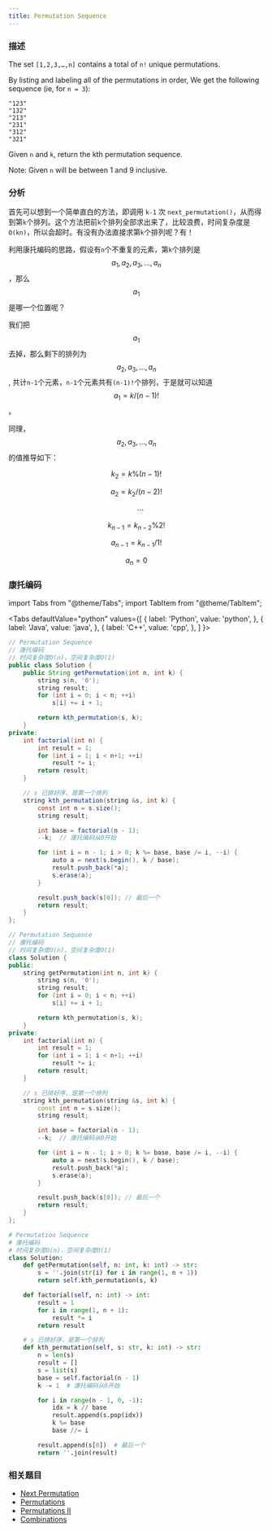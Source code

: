 ```yaml
---
title: Permutation Sequence
---
```


### 描述

The set `[1,2,3,…,n]` contains a total of `n!` unique permutations.

By listing and labeling all of the permutations in order,
We get the following sequence (ie, for `n = 3`):

```
"123"
"132"
"213"
"231"
"312"
"321"
```

Given `n` and `k`, return the kth permutation sequence.

Note: Given `n` will be between 1 and 9 inclusive.

### 分析

首先可以想到一个简单直白的方法，即调用 `k-1` 次 `next_permutation()`，从而得到第`k`个排列。这个方法把前`k`个排列全部求出来了，比较浪费，时间复杂度是 `O(kn)`，所以会超时。有没有办法直接求第`k`个排列呢？有！

利用康托编码的思路，假设有`n`个不重复的元素，第`k`个排列是$$a_1, a_2, a_3, ..., a_n$$，那么$$a_1$$是哪一个位置呢？

我们把$$a_1$$去掉，那么剩下的排列为
$$a_2, a_3, ..., a_n$$, 共计`n-1`个元素，`n-1`个元素共有`(n-1)!`个排列，于是就可以知道 $$a_1 = k / (n-1)!$$。

同理，$$a_2, a_3, ..., a_n$$ 的值推导如下：

$$k_2 = k\%(n-1)!$$

$$a_2 = k_2/(n-2)!$$

$$\quad \cdots$$

$$k_{n-1} = k_{n-2}\%2!$$

$$a_{n-1} = k_{n-1}/1!$$

$$a_n = 0$$

### 康托编码

import Tabs from "@theme/Tabs";
import TabItem from "@theme/TabItem";

<Tabs
defaultValue="python"
values={[
{ label: 'Python', value: 'python', },
{ label: 'Java', value: 'java', },
{ label: 'C++', value: 'cpp', },
]
}>
<TabItem value="java">

```java
// Permutation Sequence
// 康托编码
// 时间复杂度O(n)，空间复杂度O(1)
public class Solution {
    public String getPermutation(int n, int k) {
        string s(n, '0');
        string result;
        for (int i = 0; i < n; ++i)
            s[i] += i + 1;

        return kth_permutation(s, k);
    }
private:
    int factorial(int n) {
        int result = 1;
        for (int i = 1; i < n+1; ++i)
            result *= i;
        return result;
    }

    // s 已排好序，是第一个排列
    string kth_permutation(string &s, int k) {
        const int n = s.size();
        string result;

        int base = factorial(n - 1);
        --k;  // 康托编码从0开始

        for (int i = n - 1; i > 0; k %= base, base /= i, --i) {
            auto a = next(s.begin(), k / base);
            result.push_back(*a);
            s.erase(a);
        }

        result.push_back(s[0]); // 最后一个
        return result;
    }
};
```

</TabItem>
<TabItem value="cpp">

```cpp
// Permutation Sequence
// 康托编码
// 时间复杂度O(n)，空间复杂度O(1)
class Solution {
public:
    string getPermutation(int n, int k) {
        string s(n, '0');
        string result;
        for (int i = 0; i < n; ++i)
            s[i] += i + 1;

        return kth_permutation(s, k);
    }
private:
    int factorial(int n) {
        int result = 1;
        for (int i = 1; i < n+1; ++i)
            result *= i;
        return result;
    }

    // s 已排好序，是第一个排列
    string kth_permutation(string &s, int k) {
        const int n = s.size();
        string result;

        int base = factorial(n - 1);
        --k;  // 康托编码从0开始

        for (int i = n - 1; i > 0; k %= base, base /= i, --i) {
            auto a = next(s.begin(), k / base);
            result.push_back(*a);
            s.erase(a);
        }

        result.push_back(s[0]); // 最后一个
        return result;
    }
};
```

</TabItem>

<TabItem value="python">

```python
# Permutation Sequence
# 康托编码
# 时间复杂度O(n)，空间复杂度O(1)
class Solution:
    def getPermutation(self, n: int, k: int) -> str:
        s = ''.join(str(i) for i in range(1, n + 1))
        return self.kth_permutation(s, k)

    def factorial(self, n: int) -> int:
        result = 1
        for i in range(1, n + 1):
            result *= i
        return result

    # s 已排好序，是第一个排列
    def kth_permutation(self, s: str, k: int) -> str:
        n = len(s)
        result = []
        s = list(s)
        base = self.factorial(n - 1)
        k -= 1  # 康托编码从0开始

        for i in range(n - 1, 0, -1):
            idx = k // base
            result.append(s.pop(idx))
            k %= base
            base //= i

        result.append(s[0])  # 最后一个
        return ''.join(result)
```

</TabItem>
</Tabs>

### 相关题目

- [Next Permutation](next-permutation.md)
- [Permutations](../brute-force/permutations.md)
- [Permutations II](../brute-force/permutations-ii.md)
- [Combinations](../brute-force/combinations.md)
